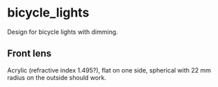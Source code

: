# bicycle_lights
Design for bicycle lights with dimming.

## Front lens
Acrylic (refractive index 1.495?), flat on one side, spherical with 22 mm radius on the outside should work.
